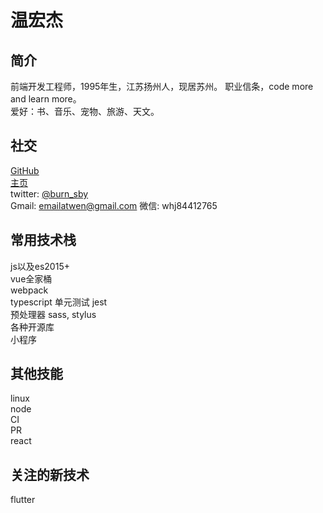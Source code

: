 # 温宏杰

## 简介
前端开发工程师，1995年生，江苏扬州人，现居苏州。
职业信条，code more and learn more。  
爱好：书、音乐、宠物、旅游、天文。

## 社交
[GitHub](https://github.com/wenhongjie)  
[主页](https://wenhongjie.github.io/)  
twitter: [@burn_sby](https://twitter.com/burn_sby)    
Gmail: emailatwen@gmail.com
微信: whj84412765

## 常用技术栈
js以及es2015+   
vue全家桶      
webpack   
typescript
单元测试 jest   
预处理器 sass, stylus      
各种开源库   
小程序      

## 其他技能
linux  
node  
CI  
PR  
react  

## 关注的新技术
flutter  